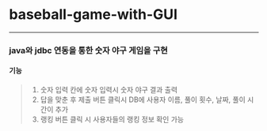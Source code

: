 # baseball-game-with-GUI

--------------------------

### java와 jdbc 연동을 통한 숫자 야구 게임을 구현

#### 기능

> 1. 숫자 입력 칸에 숫자 입력시 숫자 야구 결과 출력
> 2. 답을 맞춘 후 제출 버튼 클릭시 DB에 사용자 이름, 풀이 횟수, 날짜, 풀이 시간이 추가
> 3. 랭킹 버튼 클릭 시 사용자들의 랭킹 정보 확인 가능
